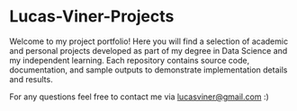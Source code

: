 # Lucas-Viner-Projects
Welcome to my project portfolio! Here you will find a selection of academic and personal projects developed as part of my degree in Data Science and my independent learning. Each repository contains source code, documentation, and sample outputs to demonstrate implementation details and results.  

For any questions feel free to contact me via lucasviner@gmail.com :) 
